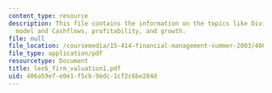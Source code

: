 ```yaml
---
content_type: resource
description: This file contains the information on the topics like Dividend discount
  model and Cashflows, profitability, and growth.
file: null
file_location: /coursemedia/15-414-financial-management-summer-2003/406a59e7e0e1f5cb9edc1cf2c6be284d_lec6_firm_valuation1.pdf
file_type: application/pdf
resourcetype: Document
title: lec6_firm_valuation1.pdf
uid: 406a59e7-e0e1-f5cb-9edc-1cf2c6be284d
---
```

